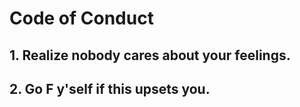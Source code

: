 # Code of Conduct

## 1. Realize nobody cares about your feelings.

## 2. Go F y'self if this upsets you.
